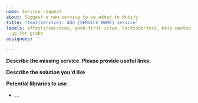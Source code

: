 ```yaml
---
name: Service request
about: Suggest a new service to be added to Notify
title: 'feat(service): Add [SERVICE NAME] service'
labels: affects/services, good first issue, hacktoberfest, help wanted, type/enhancement,
  up for grabs
assignees: ''

---
```


**Describe the missing service. Please provide useful links.**
<!--- Describe in detail the service that you want to be added. Include links to any relevant documentation, examples, or screenshots. -->

**Describe the solution you'd like**
<!--- Describe the solution you'd like to see. E.g. "Add a new service that [...]" -->

**Potential libraries to use**
<!--- Please list all libraries that might potentially help us with this service. A link to the library is mandatory. -->

- ...
